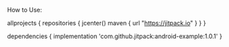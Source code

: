 How to Use:

allprojects {
 repositories {
    jcenter()
    maven { url "https://jitpack.io" }
 }
}


dependencies {
    implementation 'com.github.jitpack:android-example:1.0.1'
}

